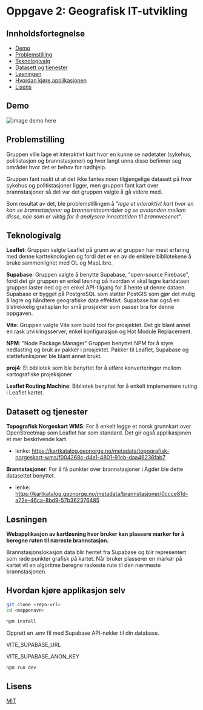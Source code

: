 # Oppgave 2: Geografisk IT-utvikling

## Innholdsfortegnelse
- [Demo](https://github.com/Johannestj/Oppgave-2-Geografisk-IT-utvikling#demo)
- [Problemstilling](https://github.com/Johannestj/Oppgave-2-Geografisk-IT-utvikling#problemstilling)
- [Teknologivalg](https://github.com/Johannestj/Oppgave-2-Geografisk-IT-utvikling#teknologivalg)
- [Datasett og tjenester](https://github.com/Johannestj/Oppgave-2-Geografisk-IT-utvikling#datasett-og-tjenester)
- [Løsningen](https://github.com/Johannestj/Oppgave-2-Geografisk-IT-utvikling?tab=readme-ov-file#l%C3%B8sningen)
- [Hvordan kjøre applikasjonen](https://github.com/Johannestj/Oppgave-2-Geografisk-IT-utvikling#hvordan-kj%C3%B8re-applikasjon-selv)
- [Lisens](https://github.com/Johannestj/Oppgave-2-Geografisk-IT-utvikling#lisens)

## Demo
![image](https://github.com/user-attachments/assets/eac30393-82a8-4433-ba88-b273f36c45b9)
demo here

## Problemstilling
Gruppen ville lage et interaktivt kart hvor en kunne se nødetater (sykehus, politistasjon og brannstasjoner) og hvor langt unna disse befinner seg områder hvor det er behov for nødhjelp.

Gruppen fant raskt ut at det ikke fantes noen tilgjengelige datasett på hvor sykehus og politistasjoner ligger, men gruppen fant kart over brannstasjoner så det var det gruppen valgte å gå videre med.

Som resultat av det, ble problemstillingen å "*lage et interaktivt kart hvor en kan se brannstasjoner og brannsmitteområder og se avstanden mellom disse, noe som er viktig for å analysere innsatstiden til brannvesenet*".

## Teknologivalg

**Leaflet**: Gruppen valgte Leaflet på grunn av at gruppen har mest erfaring med denne kartteknologien og fordi det er en av de enklere bibliotekene å bruke sammenlignet med OL og MapLibre.

**Supabase**: Gruppen valgte å benytte Supabase, "open-source Firebase", fordi det gir gruppen en enkel løsning på hvordan vi skal lagre kartdataen gruppen laster ned og en enkel API-tilgang for å hente ut denne dataen. Supabase er bygget på PostgreSQL som støtter PostGIS som gjør det mulig å lagre og håndtere geografiske data effektivt. Supabase har også en tilstrekkelig gratisplan for små prosjekter som passer bra for denne oppgaven.

**Vite**: Gruppen valgte Vite som build tool for prosjektet. Det gir blant annet en rask utviklingsserver, enkel konfigurasjon og Hot Module Replacement.

**NPM**: "Node Package Manager" Gruppen benyttet NPM for å styre nedlasting og bruk av pakker i prosjektet. Pakker til Leaflet, Supabase og støttefunksjoner ble blant annet brukt.

**proj4**: Et bibliotek som ble benyttet for å utføre konverteringer mellom kartografiske projeksjoner

**Leaflet Routing Machine**: Bibliotek benyttet for å enkelt implementere ruting i Leaflet kartet. 

## Datasett og tjenester

**Topografisk Norgeskart WMS**: For å enkelt legge et norsk grunnkart over OpenStreetmap som Leaflet har som standard. Det gir også applikasjonen et mer beskrivende kart.
- lenke: https://kartkatalog.geonorge.no/metadata/topografisk-norgeskart-wms/f004268c-d4a1-4801-91cb-daa46236fab7

**Brannstasjoner**: For å få punkter over brannstasjoner i Agder ble dette datasettet benyttet.
- lenke: https://kartkatalog.geonorge.no/metadata/brannstasjoner/0ccce81d-a72e-46ca-8bd9-57b362376485


## Løsningen

**Webapplikasjon av kartløsning hvor bruker kan plassere markør for å beregne ruten til næreste brannstasjon.** 

Brannstasjonslokasjon data blir hentet fra Supabase og blir representert som røde punkter grafisk på kartet.
Når bruker plasserer en markør på kartet vil en algoritme beregne raskeste rute til den nærmeste brannstasjonen.

## Hvordan kjøre applikasjon selv

```bash
git clone <repo-url>  
cd <mappenavn>
```


```bash
npm install
```

Opprett en .env fil med Supabase API-nøkler til din database.

VITE_SUPABASE_URL

VITE_SUPABASE_ANON_KEY

```bash
npm run dev
```

## Lisens
[MIT](https://choosealicense.com/licenses/mit/)
